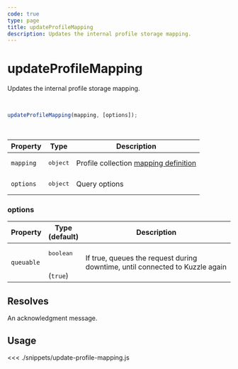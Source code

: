 ```yaml
---
code: true
type: page
title: updateProfileMapping
description: Updates the internal profile storage mapping.
---
```


# updateProfileMapping

Updates the internal profile storage mapping.

<br />

```js
updateProfileMapping(mapping, [options]);
```

<br />

| Property | Type | Description |
|--- |--- |--- |
| `mapping` | <pre>object</pre> | Profile collection [mapping definition](/core/1/guides/essentials/database-mappings) |
| `options` | <pre>object</pre> | Query options |

### options

| Property | Type<br />(default) | Description |
| --- | --- | --- |
| `queuable` | <pre>boolean</pre><br />(`true`) | If true, queues the request during downtime, until connected to Kuzzle again |

## Resolves

An acknowledgment message. 

## Usage

<<< ./snippets/update-profile-mapping.js


